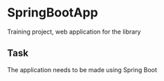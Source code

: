 # SpringBootApp
Training project, web application for the library

## Task
The application needs to be made using Spring Boot